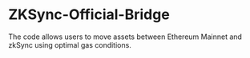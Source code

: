 # ZKSync-Official-Bridge
The code allows users to move assets between Ethereum Mainnet and zkSync using optimal gas conditions.
